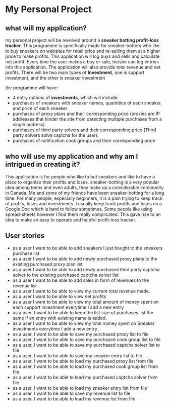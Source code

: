 
# My Personal Project

## what will my application?
my personal project will be revolved around a **sneaker botting profit-loss tracker**. This programme is
specifically made for sneaker-botters who like to buy sneakers on websites for retail price and re-selling them at a
higher price to make profits. This application will log  buys and sells and calculate  net profit. 
Every time the user makes a buy or sale, he/she can log entries into this application. The application will also
provide total revenue and net profits. There will be two main types of **Investment**, one is support investment, 
and the other is sneaker investment

the programme will have: 
- 4 entry options of **investments**, which will include:
- purchases of sneakers with sneaker names, quantities of each sneaker, and price of each sneaker
- purchases of proxy plans and their corresponding price (proxies are IP addresses that hinder the site from 
detecting 
multiple purchases from a single address).
- purchases of third party solvers and their corresponding price (Third party solvers solve captcha for the user).
- purchases of notification cook groups and their corresponding price

## who will use my application and why am I intrigued in creating it?
This application is for people who like to bot sneakers and like to have a place to organize their profits and loses. 
sneaker-botting is a very popular idea among teens and even adults, they make up a considerable community in Canada.
Me and some of my friends have been sneaker-botting for a long time. For many people, especially beginners,
it is a pain trying to keep track of profits, loses and investments. I usually keep track profits and loses on a 
Google Doc which is hard to follow sometimes. Some people like using spread-sheets however I find them really 
complicated. This gave rise to an idea to make an easy to operate and helpful profit-loss tracker. 

## User stories
- as a user I want to be able to add sneakers I just bought to the sneakers purchase list 
- as a user I want to be able to add newly purchased proxy plans to the existing purchased proxy plan list
- as a user I want to be able to add newly purchased third party captcha solver to the existing purchased captcha 
solver list
- as a user I want to be able to add sales in form of revenues to the revenue list
- as a user I want to be able to view my current total revenue made.
- as a user I want to be able to view net profits
- as a user I want to be able to view my total amount of money spent on each support investment everytime I add a new 
entry
- as a user, I want to be able to keep the list size of purchases list the same if an entry with existing name is added.
- as a user I want to be able to view my total money spent on Sneaker investments everytime I add a new entry.
- as a user, I want to be able to save my purchased proxy list to file 
- as a user, I want to be able to save my purchased cook group list to file
- as a user, I want to be able to save my purchased captcha solver list to file 
- as a user, I want to be able to save my sneaker entry list to file 
- as a user, I want to be able to load my purchased proxy list from file
- as a user, I want to be able to load my purchased cook group list from file
- as a user, I want to be able to load my purchased captcha solver from file
- as a user, I want to be able to load my sneaker entry list from file
- as a user, I want to be able to save my revenue list to file
- as a user, I want to be able to load my revenue list from file





